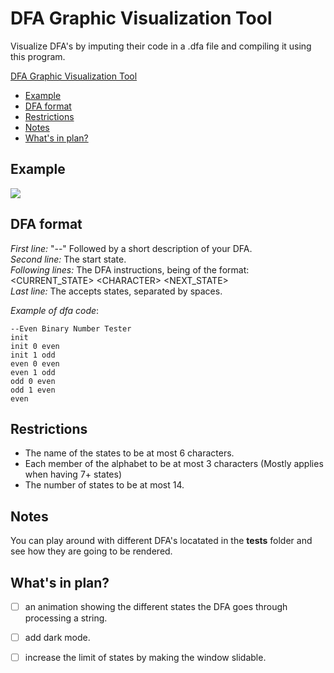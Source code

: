 # DFA Graphic Visualization Tool

Visualize DFA's by imputing their code in a .dfa file and compiling it using this program.


[DFA Graphic Visualization Tool](#dfa-graphic-visualization-tool)
  - [Example](#example)
  - [DFA format](#dfa-format)
  - [Restrictions](#restrictions)
  - [Notes](#notes)
  - [What's in plan?](#whats-in-plan)

## Example
<img src="https://user-images.githubusercontent.com/74255152/178478526-d4817b2f-5986-41d2-ab37-e21e28027c71.png">

## DFA format

*First line:* "--" Followed by a short description of your DFA. \
*Second line:* The start state. \
*Following lines:* The DFA instructions, being of the format: \
<CURRENT_STATE> \<CHARACTER\> <NEXT_STATE> \
*Last line:* The accepts states, separated by spaces.

_Example of dfa code_:

```
--Even Binary Number Tester
init
init 0 even
init 1 odd
even 0 even
even 1 odd
odd 0 even
odd 1 even
even
```

## Restrictions

- The name of the states to be at most 6 characters.
- Each member of the alphabet to be at most 3 characters (Mostly applies when having 7+ states) 
- The number of states to be at most 14.

## Notes

You can play around with different DFA's locatated in the **tests** folder and see how they are going to be rendered.

## What's in plan?

 - [ ] an animation showing the different states the DFA goes through processing a string. 
 - [ ] add dark mode.
 - [ ] increase the limit of states by making the window slidable.

